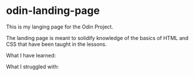 # odin-landing-page

This is my langing page for the Odin Project. 

The landing page is meant to solidify knowledge of the basics of HTML and CSS that have been taught in the lessons. 

What I have learned: 

What I struggled with: 